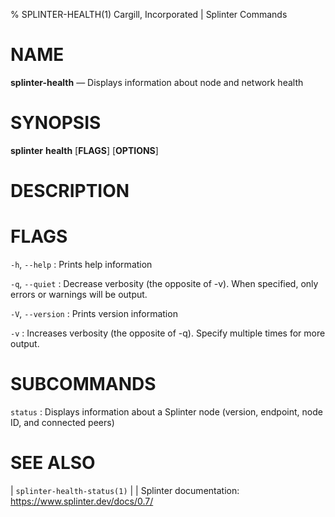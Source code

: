 % SPLINTER-HEALTH(1) Cargill, Incorporated | Splinter Commands
<!--
  Copyright 2018-2022 Cargill Incorporated
  Licensed under Creative Commons Attribution 4.0 International License
  https://creativecommons.org/licenses/by/4.0/
-->

NAME
====

**splinter-health** — Displays information about node and network health

SYNOPSIS
========

**splinter** **health** \[**FLAGS**\] \[**OPTIONS**\]

DESCRIPTION
===========


FLAGS
=====

`-h`, `--help`
: Prints help information

`-q`, `--quiet`
: Decrease verbosity (the opposite of -v). When specified, only errors or
  warnings will be output.

`-V`, `--version`
: Prints version information

`-v`
: Increases verbosity (the opposite of -q). Specify multiple times for more
  output.


SUBCOMMANDS
===========

`status`
: Displays information about a Splinter node (version, endpoint, node ID,
  and connected peers)

SEE ALSO
========
| `splinter-health-status(1)`
|
| Splinter documentation: https://www.splinter.dev/docs/0.7/
